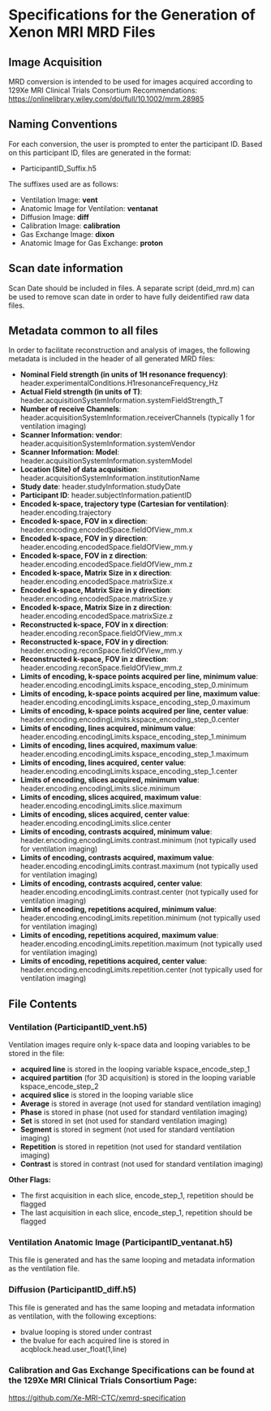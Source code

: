 # Specifications for the Generation of Xenon MRI MRD Files
## Image Acquisition
MRD conversion is intended to be used for images acquired according to 129Xe MRI Clinical Trials Consortium Recommendations: https://onlinelibrary.wiley.com/doi/full/10.1002/mrm.28985
## Naming Conventions
For each conversion, the user is prompted to enter the participant ID. Based on this participant ID, files are generated in the format:
- ParticipantID_Suffix.h5
  
The suffixes used are as follows:
- Ventilation Image: **vent**
- Anatomic Image for Ventilation: **ventanat**
- Diffusion Image: **diff**
- Calibration Image: **calibration**
- Gas Exchange Image: **dixon**
- Anatomic Image for Gas Exchange: **proton**
## Scan date information
Scan Date should be included in files. A separate script (deid_mrd.m) can be used to remove scan date in order to have fully deidentified raw data files.
## Metadata common to all files
In order to facilitate reconstruction and analysis of images, the following metadata is included in the header of all generated MRD files:
- **Nominal Field strength (in units of 1H resonance frequency)**: header.experimentalConditions.H1resonanceFrequency_Hz
- **Actual Field strength (in units of T)**: header.acquisitionSystemInformation.systemFieldStrength_T
- **Number of receive Channels**: header.acquisitionSystemInformation.receiverChannels (typically 1 for ventilation imaging)
- **Scanner Information: vendor**: header.acquisitionSystemInformation.systemVendor
- **Scanner Information: Model**: header.acquisitionSystemInformation.systemModel
- **Location (Site) of data acquisition**: header.acquisitionSystemInformation.institutionName
- **Study date**: header.studyInformation.studyDate
- **Participant ID**: header.subjectInformation.patientID
- **Encoded k-space, trajectory type (Cartesian for ventilation)**: header.encoding.trajectory
- **Encoded k-space, FOV in x direction**: header.encoding.encodedSpace.fieldOfView_mm.x
- **Encoded k-space, FOV in y direction**: header.encoding.encodedSpace.fieldOfView_mm.y
- **Encoded k-space, FOV in z direction**: header.encoding.encodedSpace.fieldOfView_mm.z
- **Encoded k-space, Matrix Size in x direction**: header.encoding.encodedSpace.matrixSize.x
- **Encoded k-space, Matrix Size in y direction**: header.encoding.encodedSpace.matrixSize.y
- **Encoded k-space, Matrix Size in z direction**: header.encoding.encodedSpace.matrixSize.z
- **Reconstructed k-space, FOV in x direction**: header.encoding.reconSpace.fieldOfView_mm.x
- **Reconstructed k-space, FOV in y direction**: header.encoding.reconSpace.fieldOfView_mm.y
- **Reconstructed k-space, FOV in z direction**: header.encoding.reconSpace.fieldOfView_mm.z
- **Limits of encoding, k-space points acquired per line, minimum value**: header.encoding.encodingLimits.kspace_encoding_step_0.minimum
- **Limits of encoding, k-space points acquired per line, maximum value**: header.encoding.encodingLimits.kspace_encoding_step_0.maximum
- **Limits of encoding, k-space points acquired per line, center value**: header.encoding.encodingLimits.kspace_encoding_step_0.center
- **Limits of encoding, lines acquired, minimum value**: header.encoding.encodingLimits.kspace_encoding_step_1.minimum
- **Limits of encoding, lines acquired, maximum value**: header.encoding.encodingLimits.kspace_encoding_step_1.maximum
- **Limits of encoding, lines acquired, center value**: header.encoding.encodingLimits.kspace_encoding_step_1.center
- **Limits of encoding, slices acquired, minimum value**: header.encoding.encodingLimits.slice.minimum
- **Limits of encoding, slices acquired, maximum value**: header.encoding.encodingLimits.slice.maximum
- **Limits of encoding, slices acquired, center value**: header.encoding.encodingLimits.slice.center
- **Limits of encoding, contrasts acquired, minimum value**: header.encoding.encodingLimits.contrast.minimum (not typically used for ventilation imaging) 
- **Limits of encoding, contrasts acquired, maximum value**: header.encoding.encodingLimits.contrast.maximum (not typically used for ventilation imaging) 
- **Limits of encoding, contrasts acquired, center value**: header.encoding.encodingLimits.contrast.center (not typically used for ventilation imaging) 
- **Limits of encoding, repetitions acquired, minimum value**: header.encoding.encodingLimits.repetition.minimum (not typically used for ventilation imaging) 
- **Limits of encoding, repetitions acquired, maximum value**: header.encoding.encodingLimits.repetition.maximum (not typically used for ventilation imaging) 
- **Limits of encoding, repetitions acquired, center value**: header.encoding.encodingLimits.repetition.center (not typically used for ventilation imaging)

## File Contents
### Ventilation (ParticipantID_vent.h5)
Ventilation images require only k-space data and looping variables to be stored in the file:
- **acquired line** is stored in the looping variable kspace_encode_step_1
- **acquired partition** (for 3D acquisition) is stored in the looping variable kspace_encode_step_2
- **acquired slice** is stored in the looping variable slice
- **Average** is stored in average (not used for standard ventilation imaging)
- **Phase** is stored in phase (not used for standard ventilation imaging)
- **Set** is stored in set (not used for standard ventilation imaging)
- **Segment** is stored in segment (not used for standard ventilation imaging)
- **Repetition** is stored in repetition (not used for standard ventilation imaging)
- **Contrast** is stored in contrast (not used for standard ventilation imaging)

**Other Flags:**
- The first acquisition in each slice, encode_step_1, repetition should be flagged
- The last acquisition in each slice, encode_step_1, repetition should be flagged

### Ventilation Anatomic Image (ParticipantID_ventanat.h5)
This file is generated and has the same looping and metadata information as the ventilation file.

### Diffusion (ParticipantID_diff.h5)
This file is generated and has the same looping and metadata information as ventilation, with the following exceptions:
- bvalue looping is stored under contrast
- the bvalue for each acquired line is stored in acqblock.head.user_float(1,line)

### Calibration and Gas Exchange Specifications can be found at the 129Xe MRI Clinical Trials Consortium Page:
https://github.com/Xe-MRI-CTC/xemrd-specification


